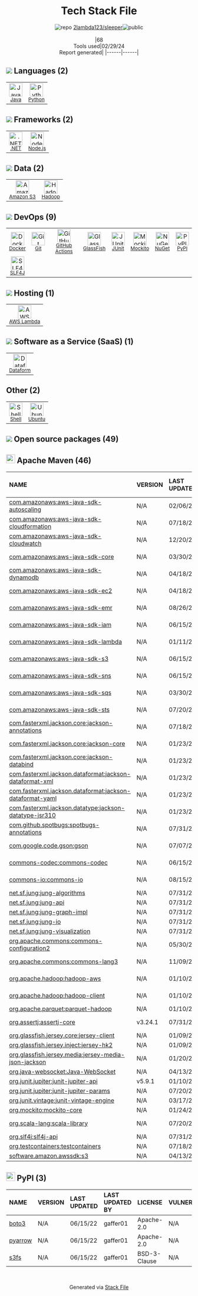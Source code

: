 <!--
&lt;--- Readme.md Snippet without images Start ---&gt;
## Tech Stack
2lambda123/sleeper is built on the following main stack:

- [Java](https://www.java.com) – Languages
- [Python](https://www.python.org) – Languages
- [.NET](http://www.microsoft.com/net/) – Frameworks (Full Stack)
- [Node.js](http://nodejs.org/) – Frameworks (Full Stack)
- [Amazon S3](http://aws.amazon.com/s3) – Cloud Storage
- [Hadoop](http://hadoop.apache.org/) – Databases
- [Docker](https://www.docker.com/) – Virtual Machine Platforms & Containers
- [GitHub Actions](https://github.com/features/actions) – Continuous Integration
- [GlassFish](https://glassfish.java.net) – Web Servers
- [JUnit](http://junit.org/) – Testing Frameworks
- [Mockito](https://site.mockito.org/) – Testing Frameworks
- [SLF4J](http://slf4j.org/) – Log Management
- [AWS Lambda](http://aws.amazon.com/lambda) – Serverless / Task Processing
- [Dataform](https://dataform.co/) – Business Intelligence
- [Shell](https://en.wikipedia.org/wiki/Shell_script) – Shells
- [Ubuntu](http://www.ubuntu.com/) – Operating Systems

Full tech stack [here](/techstack.md)

&lt;--- Readme.md Snippet without images End ---&gt;

&lt;--- Readme.md Snippet with images Start ---&gt;
## Tech Stack
2lambda123/sleeper is built on the following main stack:

- <img width='25' height='25' src='https://img.stackshare.io/service/995/K85ZWV2F.png' alt='Java'/> [Java](https://www.java.com) – Languages
- <img width='25' height='25' src='https://img.stackshare.io/service/993/pUBY5pVj.png' alt='Python'/> [Python](https://www.python.org) – Languages
- <img width='25' height='25' src='https://img.stackshare.io/service/1014/IoPy1dce_400x400.png' alt='.NET'/> [.NET](http://www.microsoft.com/net/) – Frameworks (Full Stack)
- <img width='25' height='25' src='https://img.stackshare.io/service/1011/n1JRsFeB_400x400.png' alt='Node.js'/> [Node.js](http://nodejs.org/) – Frameworks (Full Stack)
- <img width='25' height='25' src='https://img.stackshare.io/service/25/amazon-s3.png' alt='Amazon S3'/> [Amazon S3](http://aws.amazon.com/s3) – Cloud Storage
- <img width='25' height='25' src='https://img.stackshare.io/service/1044/elephant_rgb_sq.png' alt='Hadoop'/> [Hadoop](http://hadoop.apache.org/) – Databases
- <img width='25' height='25' src='https://img.stackshare.io/service/586/n4u37v9t_400x400.png' alt='Docker'/> [Docker](https://www.docker.com/) – Virtual Machine Platforms & Containers
- <img width='25' height='25' src='https://img.stackshare.io/service/11563/actions.png' alt='GitHub Actions'/> [GitHub Actions](https://github.com/features/actions) – Continuous Integration
- <img width='25' height='25' src='https://img.stackshare.io/service/3628/515GX-Cc_400x400.jpg' alt='GlassFish'/> [GlassFish](https://glassfish.java.net) – Web Servers
- <img width='25' height='25' src='https://img.stackshare.io/service/2020/874086.png' alt='JUnit'/> [JUnit](http://junit.org/) – Testing Frameworks
- <img width='25' height='25' src='https://img.stackshare.io/service/2021/4y634TJm_400x400.jpg' alt='Mockito'/> [Mockito](https://site.mockito.org/) – Testing Frameworks
- <img width='25' height='25' src='https://img.stackshare.io/service/2805/05518ecaa42841e834421e9d6987b04f_400x400.png' alt='SLF4J'/> [SLF4J](http://slf4j.org/) – Log Management
- <img width='25' height='25' src='https://img.stackshare.io/service/1909/aws-lambda.png' alt='AWS Lambda'/> [AWS Lambda](http://aws.amazon.com/lambda) – Serverless / Task Processing
- <img width='25' height='25' src='https://img.stackshare.io/service/11236/Group_22__3_.png' alt='Dataform'/> [Dataform](https://dataform.co/) – Business Intelligence
- <img width='25' height='25' src='https://img.stackshare.io/service/4631/default_c2062d40130562bdc836c13dbca02d318205a962.png' alt='Shell'/> [Shell](https://en.wikipedia.org/wiki/Shell_script) – Shells
- <img width='25' height='25' src='https://img.stackshare.io/service/3511/cof_orange_hex.jpg' alt='Ubuntu'/> [Ubuntu](http://www.ubuntu.com/) – Operating Systems

Full tech stack [here](/techstack.md)

&lt;--- Readme.md Snippet with images End ---&gt;
-->
<div align="center">

# Tech Stack File
![](https://img.stackshare.io/repo.svg "repo") [2lambda123/sleeper](https://github.com/2lambda123/sleeper)![](https://img.stackshare.io/public_badge.svg "public")
<br/><br/>
|68<br/>Tools used|02/29/24 <br/>Report generated|
|------|------|
</div>

## <img src='https://img.stackshare.io/languages.svg'/> Languages (2)
<table><tr>
  <td align='center'>
  <img width='36' height='36' src='https://img.stackshare.io/service/995/K85ZWV2F.png' alt='Java'>
  <br>
  <sub><a href="https://www.java.com">Java</a></sub>
  <br>
  <sub></sub>
</td>

<td align='center'>
  <img width='36' height='36' src='https://img.stackshare.io/service/993/pUBY5pVj.png' alt='Python'>
  <br>
  <sub><a href="https://www.python.org">Python</a></sub>
  <br>
  <sub></sub>
</td>

</tr>
</table>

## <img src='https://img.stackshare.io/frameworks.svg'/> Frameworks (2)
<table><tr>
  <td align='center'>
  <img width='36' height='36' src='https://img.stackshare.io/service/1014/IoPy1dce_400x400.png' alt='.NET'>
  <br>
  <sub><a href="http://www.microsoft.com/net/">.NET</a></sub>
  <br>
  <sub></sub>
</td>

<td align='center'>
  <img width='36' height='36' src='https://img.stackshare.io/service/1011/n1JRsFeB_400x400.png' alt='Node.js'>
  <br>
  <sub><a href="http://nodejs.org/">Node.js</a></sub>
  <br>
  <sub></sub>
</td>

</tr>
</table>

## <img src='https://img.stackshare.io/databases.svg'/> Data (2)
<table><tr>
  <td align='center'>
  <img width='36' height='36' src='https://img.stackshare.io/service/25/amazon-s3.png' alt='Amazon S3'>
  <br>
  <sub><a href="http://aws.amazon.com/s3">Amazon S3</a></sub>
  <br>
  <sub></sub>
</td>

<td align='center'>
  <img width='36' height='36' src='https://img.stackshare.io/service/1044/elephant_rgb_sq.png' alt='Hadoop'>
  <br>
  <sub><a href="http://hadoop.apache.org/">Hadoop</a></sub>
  <br>
  <sub></sub>
</td>

</tr>
</table>

## <img src='https://img.stackshare.io/devops.svg'/> DevOps (9)
<table><tr>
  <td align='center'>
  <img width='36' height='36' src='https://img.stackshare.io/service/586/n4u37v9t_400x400.png' alt='Docker'>
  <br>
  <sub><a href="https://www.docker.com/">Docker</a></sub>
  <br>
  <sub></sub>
</td>

<td align='center'>
  <img width='36' height='36' src='https://img.stackshare.io/service/1046/git.png' alt='Git'>
  <br>
  <sub><a href="http://git-scm.com/">Git</a></sub>
  <br>
  <sub></sub>
</td>

<td align='center'>
  <img width='36' height='36' src='https://img.stackshare.io/service/11563/actions.png' alt='GitHub Actions'>
  <br>
  <sub><a href="https://github.com/features/actions">GitHub Actions</a></sub>
  <br>
  <sub></sub>
</td>

<td align='center'>
  <img width='36' height='36' src='https://img.stackshare.io/service/3628/515GX-Cc_400x400.jpg' alt='GlassFish'>
  <br>
  <sub><a href="https://glassfish.java.net">GlassFish</a></sub>
  <br>
  <sub></sub>
</td>

<td align='center'>
  <img width='36' height='36' src='https://img.stackshare.io/service/2020/874086.png' alt='JUnit'>
  <br>
  <sub><a href="http://junit.org/">JUnit</a></sub>
  <br>
  <sub></sub>
</td>

<td align='center'>
  <img width='36' height='36' src='https://img.stackshare.io/service/2021/4y634TJm_400x400.jpg' alt='Mockito'>
  <br>
  <sub><a href="https://site.mockito.org/">Mockito</a></sub>
  <br>
  <sub></sub>
</td>

<td align='center'>
  <img width='36' height='36' src='https://img.stackshare.io/service/2637/6I3oEOP4_400x400.jpg' alt='NuGet'>
  <br>
  <sub><a href="https://www.nuget.org/">NuGet</a></sub>
  <br>
  <sub></sub>
</td>

<td align='center'>
  <img width='36' height='36' src='https://img.stackshare.io/service/12572/-RIWgodF_400x400.jpg' alt='PyPI'>
  <br>
  <sub><a href="https://pypi.org/">PyPI</a></sub>
  <br>
  <sub></sub>
</td>

</tr>
<tr>
  <td align='center'>
  <img width='36' height='36' src='https://img.stackshare.io/service/2805/05518ecaa42841e834421e9d6987b04f_400x400.png' alt='SLF4J'>
  <br>
  <sub><a href="http://slf4j.org/">SLF4J</a></sub>
  <br>
  <sub></sub>
</td>

</tr>
</table>

## <img src='https://img.stackshare.io/hosting.svg'/> Hosting (1)
<table><tr>
  <td align='center'>
  <img width='36' height='36' src='https://img.stackshare.io/service/1909/aws-lambda.png' alt='AWS Lambda'>
  <br>
  <sub><a href="http://aws.amazon.com/lambda">AWS Lambda</a></sub>
  <br>
  <sub></sub>
</td>

</tr>
</table>

## <img src='https://img.stackshare.io/saas.svg'/> Software as a Service (SaaS) (1)
<table><tr>
  <td align='center'>
  <img width='36' height='36' src='https://img.stackshare.io/service/11236/Group_22__3_.png' alt='Dataform'>
  <br>
  <sub><a href="https://dataform.co/">Dataform</a></sub>
  <br>
  <sub></sub>
</td>

</tr>
</table>

## Other (2)
<table><tr>
  <td align='center'>
  <img width='36' height='36' src='https://img.stackshare.io/service/4631/default_c2062d40130562bdc836c13dbca02d318205a962.png' alt='Shell'>
  <br>
  <sub><a href="https://en.wikipedia.org/wiki/Shell_script">Shell</a></sub>
  <br>
  <sub></sub>
</td>

<td align='center'>
  <img width='36' height='36' src='https://img.stackshare.io/service/3511/cof_orange_hex.jpg' alt='Ubuntu'>
  <br>
  <sub><a href="http://www.ubuntu.com/">Ubuntu</a></sub>
  <br>
  <sub></sub>
</td>

</tr>
</table>


## <img src='https://img.stackshare.io/group.svg' /> Open source packages (49)</h2>

## <img width='24' height='24' src='https://img.stackshare.io/package_manager/977/default_9833f2ef0bbc2a946b4cc5e9307264033361076b.png'/> Apache Maven (46)

|NAME|VERSION|LAST UPDATED|LAST UPDATED BY|LICENSE|VULNERABILITIES|
|:------|:------|:------|:------|:------|:------|
|[com.amazonaws:aws-java-sdk-autoscaling](https://aws.amazon.com/sdkforjava)|N/A|02/06/23|gaffer01 |Apache-2.0|N/A|
|[com.amazonaws:aws-java-sdk-cloudformation](https://aws.amazon.com/sdkforjava)|N/A|07/18/23|patchwork01 |Apache-2.0|N/A|
|[com.amazonaws:aws-java-sdk-cloudwatch](https://aws.amazon.com/sdkforjava)|N/A|12/20/22|patchwork01 |Apache-2.0|N/A|
|[com.amazonaws:aws-java-sdk-core](https://aws.amazon.com/sdkforjava)|N/A|03/30/23|patchwork01 |Apache-2.0|N/A|
|[com.amazonaws:aws-java-sdk-dynamodb](https://aws.amazon.com/sdkforjava)|N/A|04/18/23|patchwork01 |Apache-2.0|N/A|
|[com.amazonaws:aws-java-sdk-ec2](https://aws.amazon.com/sdkforjava)|N/A|04/18/23|patchwork01 |Apache-2.0|N/A|
|[com.amazonaws:aws-java-sdk-emr](https://aws.amazon.com/sdkforjava)|N/A|08/26/22|patchwork01 |Apache-2.0|N/A|
|[com.amazonaws:aws-java-sdk-iam](https://aws.amazon.com/sdkforjava)|N/A|06/15/22|gaffer01 |Apache-2.0|N/A|
|[com.amazonaws:aws-java-sdk-lambda](https://aws.amazon.com/sdkforjava)|N/A|01/11/23|patchwork01 |Apache-2.0|N/A|
|[com.amazonaws:aws-java-sdk-s3](https://aws.amazon.com/sdkforjava)|N/A|06/15/22|gaffer01 |Apache-2.0|N/A|
|[com.amazonaws:aws-java-sdk-sns](https://aws.amazon.com/sdkforjava)|N/A|06/15/22|gaffer01 |Apache-2.0|N/A|
|[com.amazonaws:aws-java-sdk-sqs](https://aws.amazon.com/sdkforjava)|N/A|03/30/23|patchwork01 |Apache-2.0|N/A|
|[com.amazonaws:aws-java-sdk-sts](https://aws.amazon.com/sdkforjava)|N/A|07/20/23|patchwork01 |Apache-2.0|N/A|
|[com.fasterxml.jackson.core:jackson-annotations](http://github.com/FasterXML/jackson)|N/A|07/18/23|patchwork01 |Apache-2.0|N/A|
|[com.fasterxml.jackson.core:jackson-core](https://github.com/FasterXML/jackson-core)|N/A|01/23/23|patchwork01 |Apache-2.0|N/A|
|[com.fasterxml.jackson.core:jackson-databind](http://github.com/FasterXML/jackson)|N/A|01/23/23|patchwork01 |Apache-2.0|N/A|
|[com.fasterxml.jackson.dataformat:jackson-dataformat-xml](https://github.com/FasterXML/jackson-dataformat-xml)|N/A|01/23/23|patchwork01 |Apache-2.0|N/A|
|[com.fasterxml.jackson.dataformat:jackson-dataformat-yaml](https://github.com/FasterXML/jackson-dataformats-text)|N/A|01/23/23|patchwork01 |Apache-2.0|N/A|
|[com.fasterxml.jackson.datatype:jackson-datatype-jsr310](https://github.com/FasterXML/jackson-modules-java8)|N/A|01/23/23|patchwork01 |Apache-2.0|N/A|
|[com.github.spotbugs:spotbugs-annotations](https://spotbugs.github.io/)|N/A|07/31/23|mh674563 |LGPL-2.1|N/A|
|[com.google.code.gson:gson](https://github.com/google/gson)|N/A|07/07/23|patchwork01 |Apache-2.0|N/A|
|[commons-codec:commons-codec](https://commons.apache.org/proper/commons-codec/)|N/A|06/15/22|gaffer01 |Apache-2.0|N/A|
|[commons-io:commons-io](http://commons.apache.org/proper/commons-io/)|N/A|08/15/22|patchwork01 |Apache-2.0|N/A|
|[net.sf.jung:jung-algorithms](http://jung.sourceforge.net/site/jung-algorithms)|N/A|07/31/23|mh674563 |DSDP|N/A|
|[net.sf.jung:jung-api](http://jung.sourceforge.net/site/jung-api)|N/A|07/31/23|mh674563 |DSDP|N/A|
|[net.sf.jung:jung-graph-impl](http://jung.sourceforge.net/site/jung-graph-impl)|N/A|07/31/23|mh674563 |DSDP|N/A|
|[net.sf.jung:jung-io](http://jung.sourceforge.net/site/jung-io)|N/A|07/31/23|mh674563 |DSDP|N/A|
|[net.sf.jung:jung-visualization](http://jung.sourceforge.net/site/jung-visualization)|N/A|07/31/23|mh674563 |DSDP|N/A|
|[org.apache.commons:commons-configuration2]()|N/A|05/30/23|patchwork01 |N/A|N/A|
|[org.apache.commons:commons-lang3](http://commons.apache.org/proper/commons-lang/)|N/A|11/09/22|patchwork01 |Apache-2.0|N/A|
|[org.apache.hadoop:hadoop-aws]()|N/A|01/10/23|kr565370 |Apache-2.0|N/A|
|[org.apache.hadoop:hadoop-client]()|N/A|01/10/23|kr565370 |Apache-2.0|N/A|
|[org.apache.parquet:parquet-hadoop]()|N/A|01/10/23|kr565370 |N/A|N/A|
|[org.assertj:assertj-core](http://assertj.org)|v3.24.1|07/31/23|patchwork01 |Apache-2.0|N/A|
|[org.glassfish.jersey.core:jersey-client]()|N/A|01/09/23|patchwork01 |NetCDF|N/A|
|[org.glassfish.jersey.inject:jersey-hk2]()|N/A|01/09/23|patchwork01 |N/A|N/A|
|[org.glassfish.jersey.media:jersey-media-json-jackson]()|N/A|01/20/23|patchwork01 |NetCDF|N/A|
|[org.java-websocket:Java-WebSocket](http://java-websocket.org/)|N/A|04/13/23|kr565370 |MIT|N/A|
|[org.junit.jupiter:junit-jupiter-api](https://junit.org/junit5/)|v5.9.1|01/10/23|kr565370 |EPL-2.0|N/A|
|[org.junit.jupiter:junit-jupiter-params](https://junit.org/junit5/)|N/A|07/20/23|patchwork01 |EPL-2.0|N/A|
|[org.junit.vintage:junit-vintage-engine](https://junit.org/junit5/)|N/A|03/17/23|gaffer01 |EPL-2.0|N/A|
|[org.mockito:mockito-core](https://github.com/mockito/mockito)|N/A|01/24/23|patchwork01 |MIT|N/A|
|[org.scala-lang:scala-library](https://www.scala-lang.org/)|N/A|07/20/23|patchwork01 |Apache-2.0|N/A|
|[org.slf4j:slf4j-api](http://www.slf4j.org)|N/A|07/31/23|mh674563 |MIT|N/A|
|[org.testcontainers:testcontainers](https://testcontainers.org)|N/A|07/18/23|patchwork01 |MIT|N/A|
|[software.amazon.awssdk:s3](https://aws.amazon.com/sdkforjava)|N/A|04/13/23|kr565370 |N/A|N/A|


## <img width='24' height='24' src='https://img.stackshare.io/service/12572/-RIWgodF_400x400.jpg'/> PyPI (3)

|NAME|VERSION|LAST UPDATED|LAST UPDATED BY|LICENSE|VULNERABILITIES|
|:------|:------|:------|:------|:------|:------|
|[boto3](https://pypi.org/project/boto3)|N/A|06/15/22|gaffer01 |Apache-2.0|N/A|
|[pyarrow](https://pypi.org/project/pyarrow)|N/A|06/15/22|gaffer01 |Apache-2.0|N/A|
|[s3fs](https://pypi.org/project/s3fs)|N/A|06/15/22|gaffer01 |BSD-3-Clause|N/A|

<br/>
<div align='center'>

Generated via [Stack File](https://github.com/marketplace/stack-file)
